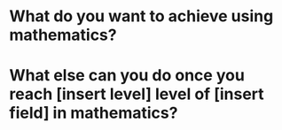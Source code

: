 # What do you want to achieve using mathematics?

# What else can you do once you reach [insert level] level of [insert field] in mathematics?
